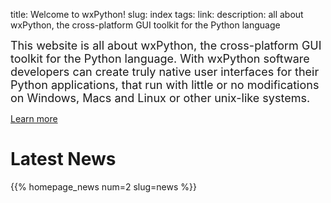 title: Welcome to wxPython!
slug: index
tags:
link:
description: all about wxPython, the cross-platform GUI toolkit for the Python language



<div class="jumbotron">
<div class="row home-intro">
<div class="col-md-12 home-intro-text">

<font size="+1">
This website is all about wxPython, the cross-platform GUI toolkit for the
Python language. With wxPython software developers can create truly native user
interfaces for their Python applications, that run with little or no
modifications on Windows, Macs and Linux or other unix-like systems.
</font>
<p></p>

<a class="btn btn-primary btn-lg" href="pages/overview" role="button">Learn more</a>
</div></div></div>



# Latest News

{{% homepage_news num=2 slug=news %}}

